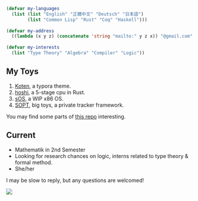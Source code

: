 ```lisp
(defvar my-languages
  (list (list "English" "正體中文" "Deutsch" "日本語")
        (list "Common Lisp" "Rust" "Coq" "Haskell")))
        
(defvar my-address
  ((lambda (x y z) (concatenate 'string "mailto:" y z x)) "@gmail.com" "breth" "land"))
  
(defvar my-interests
  (list "Type Theory" "Algebra" "Compiler" "Logic"))
```

## My Toys
1. [Koten](https://github.com/Brethland/Koten), a typora theme.
2. [hoshi](https://github.com/Brethland/hoshi), a 5-stage cpu in Rust.
3. [sOS](https://github.com/Brethland/sOS), a WIP x86 OS.
4. [SOPT](https://github.com/NJUPT-NYR/SOPT), big toys, a private tracker framework.

You may find some parts of [this repo](https://github.com/Brethland/LEARNING-STUFF) interesting.

## Current
- Mathematik in 2nd Semester
- Looking for research chances on logic, interns related to type theory & formal method.
- She/her

I may be slow to reply, but any questions are welcomed!

<img src="https://github-readme-stats.vercel.app/api/top-langs/?username=brethland&layout=compact" />

